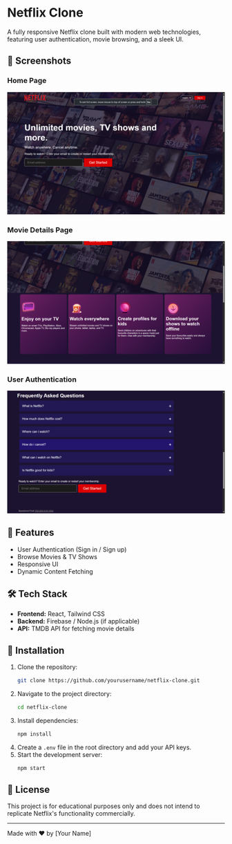 # Netflix Clone

A fully responsive Netflix clone built with modern web technologies, featuring user authentication, movie browsing, and a sleek UI.

## 📸 Screenshots

### Home Page
![Home Page](images/Screenshot%20(1).png)

### Movie Details Page
![Movie Details](images/Screenshot%20(2).png)

### User Authentication
![User Authentication](images/Screenshot%20(3).png)

## 🚀 Features
- User Authentication (Sign in / Sign up)
- Browse Movies & TV Shows
- Responsive UI
- Dynamic Content Fetching

## 🛠️ Tech Stack
- **Frontend:** React, Tailwind CSS
- **Backend:** Firebase / Node.js (if applicable)
- **API:** TMDB API for fetching movie details

## 📂 Installation

1. Clone the repository:
   ```bash
   git clone https://github.com/yourusername/netflix-clone.git
   ```
2. Navigate to the project directory:
   ```bash
   cd netflix-clone
   ```
3. Install dependencies:
   ```bash
   npm install
   ```
4. Create a `.env` file in the root directory and add your API keys.
5. Start the development server:
   ```bash
   npm start
   ```

## 📜 License
This project is for educational purposes only and does not intend to replicate Netflix's functionality commercially.

---
Made with ❤️ by [Your Name]

